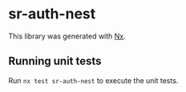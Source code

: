 # sr-auth-nest

This library was generated with [Nx](https://nx.dev).

## Running unit tests

Run `nx test sr-auth-nest` to execute the unit tests.
